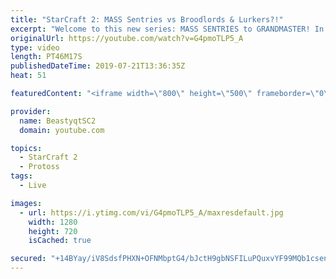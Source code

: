 ```yaml
---
title: "StarCraft 2: MASS Sentries vs Broodlords & Lurkers?!"
excerpt: "Welcome to this new series: MASS SENTRIES to GRANDMASTER! In this series, we will see how far I can get by playing ONLY Sentries on the ladder in ALL Protoss matchups!  More games from the MASS SENTRIES to GRANDMASTER series! In this set of games, we finally make it to Master League! Also, in one of"
originalUrl: https://youtube.com/watch?v=G4pmoTLP5_A
type: video
length: PT46M17S
publishedDateTime: 2019-07-21T13:36:35Z
heat: 51

featuredContent: "<iframe width=\"800\" height=\"500\" frameborder=\"0\" src=\"https://www.youtube.com/embed/G4pmoTLP5_A\" allow=\"accelerometer; autoplay; encrypted-media; gyroscope; picture-in-picture\" allowfullscreen></iframe>"

provider:
  name: BeastyqtSC2
  domain: youtube.com

topics:
  - StarCraft 2
  - Protoss
tags:
  - Live

images:
  - url: https://i.ytimg.com/vi/G4pmoTLP5_A/maxresdefault.jpg
    width: 1280
    height: 720
    isCached: true

secured: "+14BYay/iV8SdsfPHXN+OFNMbptG4/bJctH9gbNSFILuPQuxvYF99MQb1csenNtSfnuhCWr7NNvgncSdh6lUxjOebSNUkbf80kz1rXShFOySV4VvjwYPXxy6RnYoB1+AYvYbmfLipDDN3+5iZz4vd3j/z3RuMsT++RaZ838wE88MLBDq2lqMF2Jf1/Tf/Qj9EI8DQu24Vts7ijkAedWX6Pc926QXOZionAdHQT0rIM8CQAvzCmPJXFCJAk9WRvu3pyO6pTrtTbNOw0jbabHJi5IZZDMrWBj2jKpXNL4p4pJF7/MSHzdOuq/dItlwkXSbp1aiz8tTPxeVwlv0g2Lae/7IY9B6nkWLcZk4Pce2Hf9nYVLCjX6Z5PkE5MF2QW9p7DNvXThfMUpKz2Nb7QgwDzMscffwxBWI/nNcxQAymM0=;kuh8JMHzzD+c/JXsHZCK0g=="
---
```


